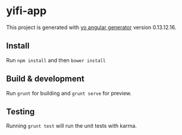 # yifi-app

This project is generated with [yo angular generator](https://github.com/yeoman/generator-angular)
version 0.13.12.16.

## Install 
Run `npm install` and then `bower install`

## Build & development

Run `grunt` for building and `grunt serve` for preview.

## Testing

Running `grunt test` will run the unit tests with karma.
